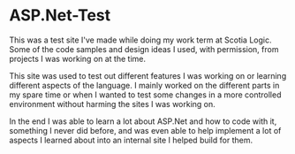 # ASP.Net-Test
This was a test site I've made while doing my work term at Scotia Logic. Some of the code samples and design ideas I used, with permission, from projects I was working on at the time.

This site was used to test out different features I was working on or learning different aspects of the language. I mainly worked on the different parts in my spare time or when I wanted to test some changes in a more controlled environment without harming the sites I was working on.

In the end I was able to learn a lot about ASP.Net and how to code with it, something I never did before, and was even able to help implement a lot of aspects I learned about into an internal site I helped build for them.
